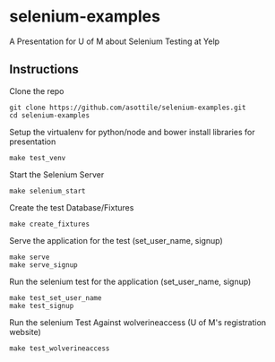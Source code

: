 selenium-examples
=================

A Presentation for U of M about Selenium Testing at Yelp

Instructions
---------------

Clone the repo

```
git clone https://github.com/asottile/selenium-examples.git
cd selenium-examples
```

Setup the virtualenv for python/node and bower install libraries for presentation

```
make test_venv
```

Start the Selenium Server

```
make selenium_start
```

Create the test Database/Fixtures

```
make create_fixtures
```

Serve the application for the test (set_user_name, signup)

```
make serve
make serve_signup
```

Run the selenium test for the application (set_user_name, signup)

```
make test_set_user_name
make test_signup
```

Run the selenium Test Against wolverineaccess (U of M's registration website)

```
make test_wolverineaccess
```

